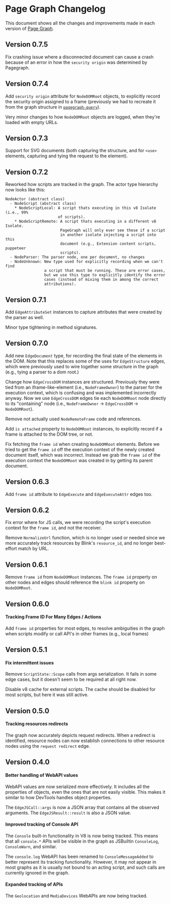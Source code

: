 # Page Graph Changelog

This document shows all the changes and improvements made in each version of
[Page Graph](https://github.com/brave/brave-browser/wiki/PageGraph).

## Version 0.7.5

Fix crashing issue where a disconnected document can cause a crash because
of an error in how the `security origin` was determined by Pagegraph.

## Version 0.7.4

Add `security origin` attribute for `NodeDOMRoot` objects, to explicitly
record the security origin assigned to a frame (previously we had to
recreate it from the graph structure in
[`pagegraph-query`](https://github.com/brave-experiments/pagegraph-query)).

Very minor changes to how `NodeDOMRoot` objects are logged, when they're loaded
with empty URLs.

## Version 0.7.3

Support for SVG documents (both capturing the structure, and for `<use>`
elements, capturing and tying the request to the element).

## Version 0.7.2

Reworked how scripts are tracked in the graph. The actor type hierarchy
now looks like this:

```
NodeActor (abstract class)
  - NodeScript (abstract class)
    * NodeScriptLocal: A script thats executing in this v8 Isolate (i.e., 99%
                       of scripts).
    * NodeScriptRemote: A script thats executing in a different v8 Isolate.
                        PageGraph will only ever see these if a script
                        in another isolate injecting a script into this
                        document (e.g., Extension content scripts, puppeteer
                        scripts).
  - NodeParser: The parser node, one per document, no changes
  - NodeUnknown: New type used for explicitly recording when we can't find
                 a script that must be running. These are error cases,
                 but we use this type to explicitly identify the error
                 cases (instead of mixing them in among the correct
                 attributions).
```

## Version 0.7.1

Add `EdgeAttributeSet` instances to capture attributes that were created
by the parser as well.

Minor type tightening in method signatures.

## Version 0.7.0

Add new `EdgeDocument` type, for recording the final state of the elements
in the DOM. Note that this replaces some of the uses for `EdgeStructure`
edges, which were previously used to wire together some structure in the
graph (e.g., tying a parser to a dom root.)

Change how `EdgeCrossDOM` instances are structured. Previously they were
tied from an iframe-like-element (i.e., `NodeFrameOwner`) to the parser
for the execution context, which is confusing and was implemented
incorrectly anyway. Now we use `EdgeCrossDOM` edges tie each `NodeDOMRoot`
node directly to its "containing" node (i.e.,
`NodeFrameOwner` -> `EdgeCrossDOM` -> `NodeDOMRoot`).

Remove not actually used `NodeRemoteFrame` code and references.

Add `is attached` property to `NodeDOMRoot` instances, to explicitly
record if a frame is attached to the DOM tree, or not.

Fix fetching the `frame id` when creating `NodeDOMRoot` elements.
Before we tried to get the `frame id` off the execution context of
the newly created document itself, which was incorrect.  Instead we grab
the `frame id` of the execution context the `NodeDOMRoot` was created in
by getting its parent document.

## Version 0.6.3

Add `frame id` attribute to `EdgeExecute` and `EdgeExecuteAttr` edges too.

## Version 0.6.2

Fix error where for JS calls, we were recording the script's execution context
for the `frame id`, and not the receiver.

Remove `NormalizeUrl` function, which is no longer used or needed since we
more accurately track resources by Blink's `resource_id`, and no longer
best-effort match by URL.

## Version 0.6.1

Remove `frame id` from `NodeDOMRoot` instances. The `frame id` property
on other nodes and edges should reference the `blink id` property
on `NodeDOMRoot`.

## Version 0.6.0

#### Tracking Frame ID For Many Edges / Actions

Add `frame id` properties for most edges, to resolve ambiguities in the
graph when scripts modify or call API's in other frames (e.g., local frames)

## Version 0.5.1

#### Fix intermittent issues

Remove `ScriptState::Scope` calls from args serialization. It fails in some edge
cases, but it doesn't seem to be required at all right now.

Disable v8 cache for external scripts. The cache should be disabled for most
scripts, but here it was still active.

## Version 0.5.0

#### Tracking resources redirects

The graph now accurately depicts request redirects. When a redirect is
identified, resource nodes can now establish connections to other resource nodes
using the `request redirect` edge.

## Version 0.4.0

#### Better handling of WebAPI values

WebAPI values are now serialized more effectively. It includes all the
properties of objects, even the ones that are not easily visible. This makes it
similar to how DevTools handles object properties.

The `EdgeJSCall::args` is now a JSON array that contains all the observed
arguments. The `EdgeJSResult::result` is also a JSON value.

#### Improved tracking of Console API

The `Console` built-in functionality in V8 is now being tracked. This means that
all `console.*` APIs will be visible in the graph as JSBuiltin `ConsoleLog`,
`ConsoleWarn`, and similar.

The `console.log` WebAPI has been renamed to `ConsoleMessageAdded` to better
represent its tracking functionality. However, it may not appear in most graphs
as it is usually not bound to an acting script, and such calls are currently
ignored in the graph.

#### Expanded tracking of APIs

The `Geolocation` and `MediaDevices` WebAPIs are now being tracked.
